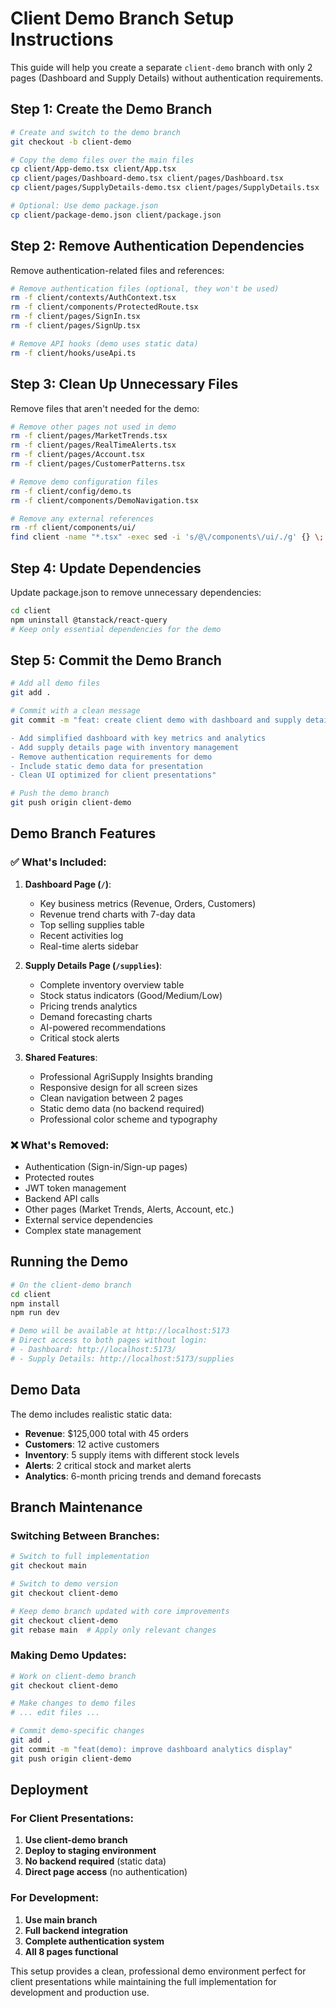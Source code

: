 # Client Demo Branch Setup Instructions

This guide will help you create a separate `client-demo` branch with only 2 pages (Dashboard and Supply Details) without authentication requirements.

## Step 1: Create the Demo Branch

```bash
# Create and switch to the demo branch
git checkout -b client-demo

# Copy the demo files over the main files
cp client/App-demo.tsx client/App.tsx
cp client/pages/Dashboard-demo.tsx client/pages/Dashboard.tsx
cp client/pages/SupplyDetails-demo.tsx client/pages/SupplyDetails.tsx

# Optional: Use demo package.json
cp client/package-demo.json client/package.json
```

## Step 2: Remove Authentication Dependencies

Remove authentication-related files and references:

```bash
# Remove authentication files (optional, they won't be used)
rm -f client/contexts/AuthContext.tsx
rm -f client/components/ProtectedRoute.tsx
rm -f client/pages/SignIn.tsx
rm -f client/pages/SignUp.tsx

# Remove API hooks (demo uses static data)
rm -f client/hooks/useApi.ts
```

## Step 3: Clean Up Unnecessary Files

Remove files that aren't needed for the demo:

```bash
# Remove other pages not used in demo
rm -f client/pages/MarketTrends.tsx
rm -f client/pages/RealTimeAlerts.tsx
rm -f client/pages/Account.tsx
rm -f client/pages/CustomerPatterns.tsx

# Remove demo configuration files
rm -f client/config/demo.ts
rm -f client/components/DemoNavigation.tsx

# Remove any external references
rm -rf client/components/ui/
find client -name "*.tsx" -exec sed -i 's/@\/components\/ui/./g' {} \;
```

## Step 4: Update Dependencies

Update package.json to remove unnecessary dependencies:

```bash
cd client
npm uninstall @tanstack/react-query
# Keep only essential dependencies for the demo
```

## Step 5: Commit the Demo Branch

```bash
# Add all demo files
git add .

# Commit with a clean message
git commit -m "feat: create client demo with dashboard and supply details

- Add simplified dashboard with key metrics and analytics
- Add supply details page with inventory management
- Remove authentication requirements for demo
- Include static demo data for presentation
- Clean UI optimized for client presentations"

# Push the demo branch
git push origin client-demo
```

## Demo Branch Features

### ✅ What's Included:

1. **Dashboard Page (`/`)**:

   - Key business metrics (Revenue, Orders, Customers)
   - Revenue trend charts with 7-day data
   - Top selling supplies table
   - Recent activities log
   - Real-time alerts sidebar

2. **Supply Details Page (`/supplies`)**:

   - Complete inventory overview table
   - Stock status indicators (Good/Medium/Low)
   - Pricing trends analytics
   - Demand forecasting charts
   - AI-powered recommendations
   - Critical stock alerts

3. **Shared Features**:
   - Professional AgriSupply Insights branding
   - Responsive design for all screen sizes
   - Clean navigation between 2 pages
   - Static demo data (no backend required)
   - Professional color scheme and typography

### ❌ What's Removed:

- Authentication (Sign-in/Sign-up pages)
- Protected routes
- JWT token management
- Backend API calls
- Other pages (Market Trends, Alerts, Account, etc.)
- External service dependencies
- Complex state management

## Running the Demo

```bash
# On the client-demo branch
cd client
npm install
npm run dev

# Demo will be available at http://localhost:5173
# Direct access to both pages without login:
# - Dashboard: http://localhost:5173/
# - Supply Details: http://localhost:5173/supplies
```

## Demo Data

The demo includes realistic static data:

- **Revenue**: $125,000 total with 45 orders
- **Customers**: 12 active customers
- **Inventory**: 5 supply items with different stock levels
- **Alerts**: 2 critical stock and market alerts
- **Analytics**: 6-month pricing trends and demand forecasts

## Branch Maintenance

### Switching Between Branches:

```bash
# Switch to full implementation
git checkout main

# Switch to demo version
git checkout client-demo

# Keep demo branch updated with core improvements
git checkout client-demo
git rebase main  # Apply only relevant changes
```

### Making Demo Updates:

```bash
# Work on client-demo branch
git checkout client-demo

# Make changes to demo files
# ... edit files ...

# Commit demo-specific changes
git add .
git commit -m "feat(demo): improve dashboard analytics display"
git push origin client-demo
```

## Deployment

### For Client Presentations:

1. **Use client-demo branch**
2. **Deploy to staging environment**
3. **No backend required** (static data)
4. **Direct page access** (no authentication)

### For Development:

1. **Use main branch**
2. **Full backend integration**
3. **Complete authentication system**
4. **All 8 pages functional**

This setup provides a clean, professional demo environment perfect for client presentations while maintaining the full implementation for development and production use.
